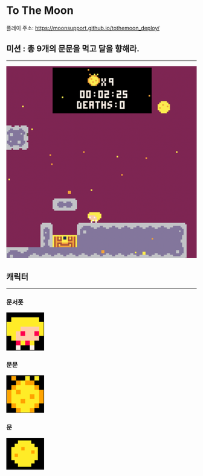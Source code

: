 # To The Moon

플레이 주소: https://moonsupport.github.io/tothemoon_deploy/


## 미션 : 총 9개의 문문을 먹고 달을 향해라.
---
<img src="./assets/goal.png">

## 캐릭터
---
### 문서폿
<img width="100px" src="./assets/moonsupport.png"/>

### 문문
<img width="100px" src="./assets/moonmoon.png"/>

### 문
<img width="100px" src="./assets/moon.png"/>